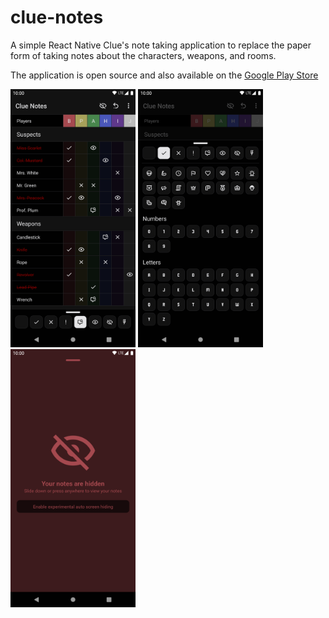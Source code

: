 # clue-notes

A simple React Native Clue's note taking application to replace the paper form of taking notes about the characters, weapons, and rooms. 

The application is open source and also available on the [Google Play Store](https://play.google.com/store/apps/details?id=com.cluenotes)

<img alt="Screenshot of the application's notes" width="200" src="./screenshots/screenshot-notes.png" />
<img alt="Screenshot of the application's symbols" width="200" src="./screenshots/screenshot-symbols.png" />
<img alt="Screenshot of the application's hide notes overlay" width="200" src="./screenshots/screenshot-hide-notes.png" />